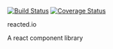 [![Build Status](https://travis-ci.org/AngelsDice/reacted.io.svg?branch=master)](https://travis-ci.org/AngelsDice/reacted.io)
[![Coverage Status](https://coveralls.io/repos/github/AngelsDice/reacted.io/badge.svg?branch=master)](https://coveralls.io/github/AngelsDice/reacted.io?branch=master)

reacted.io

A react component library
